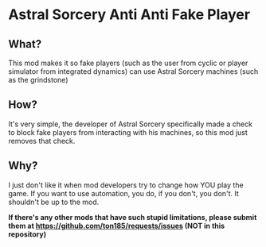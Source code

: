 # Astral Sorcery Anti Anti Fake Player

## What?
This mod makes it so fake players (such as the user from cyclic or player simulator from integrated dynamics) can use Astral Sorcery machines (such as the grindstone)

## How?
It's very simple, the developer of Astral Sorcery specifically made a check to block fake players from interacting with his machines, so this mod just removes that check.

## Why?
I just don't like it when mod developers try to change how YOU play the game. If you want to use automation, you do, if you don't, you don't. It shouldn't be up to the mod.


**If there's any other mods that have such stupid limitations, please submit them at https://github.com/ton185/requests/issues (NOT in this repository)**
